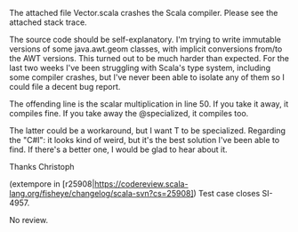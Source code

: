 The attached file Vector.scala crashes the Scala compiler. Please see the attached stack trace.

The source code should be self-explanatory. I'm trying to write immutable versions of some java.awt.geom classes, with implicit conversions from/to the AWT versions. This turned out to be much harder than expected. For the last two weeks I've been struggling with Scala's type system, including some compiler crashes, but I've never been able to isolate any of them so I could file a decent bug report.

The offending line is the scalar multiplication in line 50. If you take it away, it compiles fine. If you take away the @specialized, it compiles too.

The latter could be a workaround, but I want T to be specialized. Regarding the "C#I": it looks kind of weird, but it's the best solution I've been able to find. If there's a better one, I would be glad to hear about it.

Thanks
Christoph

(extempore in [r25908|https://codereview.scala-lang.org/fisheye/changelog/scala-svn?cs=25908]) Test case closes SI-4957.

No review.

